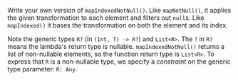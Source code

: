 

Write your own version of `mapIndexedNotNull()`. Like `mapNotNull()`, it
applies the given transformation to each element and filters out `null`s. Like
`mapIndexed()` it bases the transformation on both the element and its index.

Note the generic types `R?` (in `(Int, T) -> R?`) and `List<R>`. The `?` in
`R?` means the lambda's return type is nullable. `mapIndexedNotNull()` returns
a list of non-nullable elements, so the function return type is `List<R>`. To
express that `R` is a non-nullable type, we specify a *constraint* on the
generic type parameter: `R: Any`.
